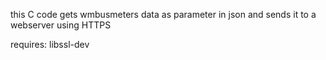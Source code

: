 this C code gets wmbusmeters data as parameter in json and sends it to a webserver using HTTPS

requires:
libssl-dev
